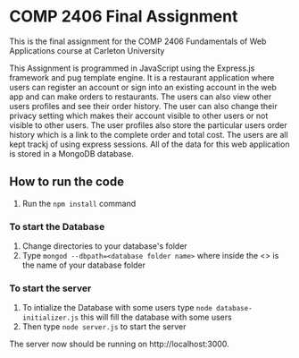 # COMP 2406 Final Assignment
This is the final assignment for the COMP 2406 Fundamentals of Web Applications course at Carleton University

This Assignment is programmed in JavaScript using the Express.js framework and pug template engine. It is a restaurant application where users
can register an account or sign into an existing account in the web app and can make orders to restaurants. The users can also view other users 
profiles and see their order history. The user can also change their privacy setting which makes their account visible to other users or not
visible to other users. The user profiles also store the particular users order history which is a link to the complete order and total cost.
The users are all kept trackj of using express sessions. All of the data for this web application is stored in a MongoDB database.

## How to run the code
1. Run the ```npm install``` command

### To start the Database
1. Change directories to your database's folder
2. Type ```mongod --dbpath=<database folder name>``` where inside the <> is the name of your database folder

### To start the server
1. To intialize the Database with some users type ```node database-initializer.js``` this will fill the database with some users
2. Then type ```node server.js``` to start the server

The server now should be running on http://localhost:3000.
